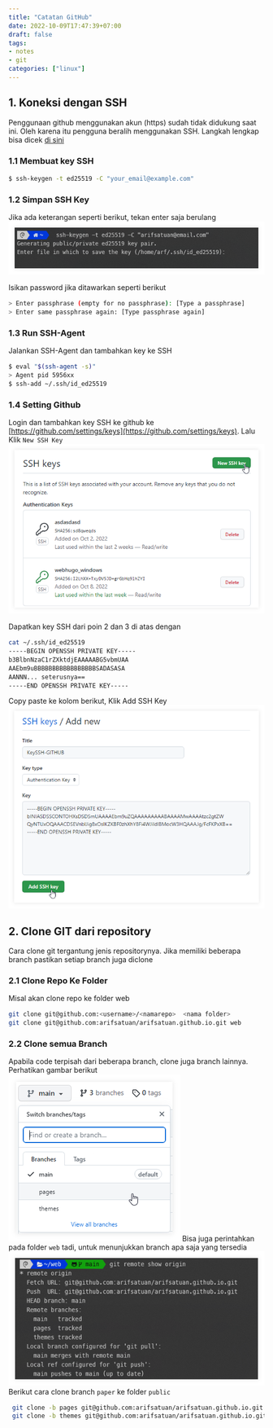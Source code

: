 ```yaml
---
title: "Catatan GitHub"
date: 2022-10-09T17:47:39+07:00
draft: false
tags:
- notes
- git
categories: ["linux"]
---
```

## 1. Koneksi dengan SSH 
Penggunaan github menggunakan akun (https) sudah tidak didukung saat ini. Oleh karena itu pengguna beralih menggunakan SSH. Langkah lengkap bisa dicek [di sini](https://docs.github.com/en/authentication/connecting-to-github-with-ssh/generating-a-new-ssh-key-and-adding-it-to-the-ssh-agent)
### 1.1 Membuat key SSH 
```bash
$ ssh-keygen -t ed25519 -C "your_email@example.com"
```
### 1.2 Simpan SSH Key
Jika ada keterangan seperti berikut, tekan enter saja berulang
![promt SSH github](saving-s.png "Promt Penamaan Key SSH")

Isikan password jika ditawarkan seperti berikut
```bash
> Enter passphrase (empty for no passphrase): [Type a passphrase]
> Enter same passphrase again: [Type passphrase again]
```
### 1.3 Run SSH-Agent
Jalankan SSH-Agent dan tambahkan key ke SSH
```bash
$ eval "$(ssh-agent -s)"
> Agent pid 5956xx 
$ ssh-add ~/.ssh/id_ed25519
```
### 1.4 Setting Github
Login dan tambahkan key SSH ke github ke [https://github.com/settings/keys](https://github.com/settings/keys). Lalu Klik `New SSH Key`
![ssh key](sshkey.png-sdw.png "New SSH Key")

Dapatkan key SSH dari poin 2 dan 3 di atas dengan 
```bash
cat ~/.ssh/id_ed25519                                          
-----BEGIN OPENSSH PRIVATE KEY-----
b3BlbnNzaC1rZXktdjEAAAAABG5vbmUAA
AAEbm9uBBBBBBBBBBBBBBBBBSADASASA
AANNN... seterusnya==
-----END OPENSSH PRIVATE KEY-----
```
Copy paste ke kolom berikut, Klik Add SSH Key 
![sshkey ](addkey.png-sdw.png "Add Key")

## 2. Clone GIT dari repository
Cara clone git tergantung jenis repositorynya. Jika memiliki beberapa branch pastikan setiap branch juga diclone
### 2.1 Clone Repo Ke Folder
Misal akan clone repo ke folder web
```bash
git clone git@github.com:<username>/<namarepo>  <nama folder>
git clone git@github.com:arifsatuan/arifsatuan.github.io.git web
```
### 2.2 Clone semua Branch
Apabila code terpisah dari beberapa branch, clone juga branch lainnya. Perhatikan gambar berikut
![branches pada git repo](branch-s.png "contoh 3 branches")
Bisa juga perintahkan pada folder `web` tadi, untuk menunjukkan branch apa saja yang tersedia
![braches pada terminal](branch-terminal-s.png "Terminal Menunjukkan Branches")
Berikut cara clone branch `paper` ke folder `public`
```bash
 git clone -b pages git@github.com:arifsatuan/arifsatuan.github.io.git public
 git clone -b themes git@github.com:arifsatuan/arifsatuan.github.io.git themes/LoveIt
```

